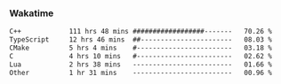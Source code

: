 ### Wakatime
<!--START_SECTION:waka-->

```txt
C++            111 hrs 48 mins ##################-------   70.26 %
TypeScript     12 hrs 46 mins  ##-----------------------   08.03 %
CMake          5 hrs 4 mins    #------------------------   03.18 %
C              4 hrs 10 mins   #------------------------   02.62 %
Lua            2 hrs 38 mins   -------------------------   01.66 %
Other          1 hr 31 mins    -------------------------   00.96 %
```

<!--END_SECTION:waka-->

